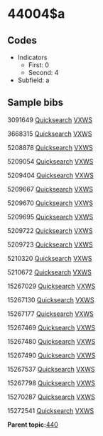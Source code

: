 # 44004$a

## Codes

-   Indicators
    -   First: 0
    -   Second: 4
-   Subfield: a

## Sample bibs

3091649 [Quicksearch](https://search.library.yale.edu/catalog/3091649) [VXWS](http://prodorbis.library.yale.edu:7014/vxws/GetHoldingsService?bibId=3091649)

3668315 [Quicksearch](https://search.library.yale.edu/catalog/3668315) [VXWS](http://prodorbis.library.yale.edu:7014/vxws/GetHoldingsService?bibId=3668315)

5208878 [Quicksearch](https://search.library.yale.edu/catalog/5208878) [VXWS](http://prodorbis.library.yale.edu:7014/vxws/GetHoldingsService?bibId=5208878)

5209054 [Quicksearch](https://search.library.yale.edu/catalog/5209054) [VXWS](http://prodorbis.library.yale.edu:7014/vxws/GetHoldingsService?bibId=5209054)

5209404 [Quicksearch](https://search.library.yale.edu/catalog/5209404) [VXWS](http://prodorbis.library.yale.edu:7014/vxws/GetHoldingsService?bibId=5209404)

5209667 [Quicksearch](https://search.library.yale.edu/catalog/5209667) [VXWS](http://prodorbis.library.yale.edu:7014/vxws/GetHoldingsService?bibId=5209667)

5209670 [Quicksearch](https://search.library.yale.edu/catalog/5209670) [VXWS](http://prodorbis.library.yale.edu:7014/vxws/GetHoldingsService?bibId=5209670)

5209695 [Quicksearch](https://search.library.yale.edu/catalog/5209695) [VXWS](http://prodorbis.library.yale.edu:7014/vxws/GetHoldingsService?bibId=5209695)

5209722 [Quicksearch](https://search.library.yale.edu/catalog/5209722) [VXWS](http://prodorbis.library.yale.edu:7014/vxws/GetHoldingsService?bibId=5209722)

5209723 [Quicksearch](https://search.library.yale.edu/catalog/5209723) [VXWS](http://prodorbis.library.yale.edu:7014/vxws/GetHoldingsService?bibId=5209723)

5210320 [Quicksearch](https://search.library.yale.edu/catalog/5210320) [VXWS](http://prodorbis.library.yale.edu:7014/vxws/GetHoldingsService?bibId=5210320)

5210672 [Quicksearch](https://search.library.yale.edu/catalog/5210672) [VXWS](http://prodorbis.library.yale.edu:7014/vxws/GetHoldingsService?bibId=5210672)

15267029 [Quicksearch](https://search.library.yale.edu/catalog/15267029) [VXWS](http://prodorbis.library.yale.edu:7014/vxws/GetHoldingsService?bibId=15267029)

15267130 [Quicksearch](https://search.library.yale.edu/catalog/15267130) [VXWS](http://prodorbis.library.yale.edu:7014/vxws/GetHoldingsService?bibId=15267130)

15267177 [Quicksearch](https://search.library.yale.edu/catalog/15267177) [VXWS](http://prodorbis.library.yale.edu:7014/vxws/GetHoldingsService?bibId=15267177)

15267469 [Quicksearch](https://search.library.yale.edu/catalog/15267469) [VXWS](http://prodorbis.library.yale.edu:7014/vxws/GetHoldingsService?bibId=15267469)

15267480 [Quicksearch](https://search.library.yale.edu/catalog/15267480) [VXWS](http://prodorbis.library.yale.edu:7014/vxws/GetHoldingsService?bibId=15267480)

15267490 [Quicksearch](https://search.library.yale.edu/catalog/15267490) [VXWS](http://prodorbis.library.yale.edu:7014/vxws/GetHoldingsService?bibId=15267490)

15267537 [Quicksearch](https://search.library.yale.edu/catalog/15267537) [VXWS](http://prodorbis.library.yale.edu:7014/vxws/GetHoldingsService?bibId=15267537)

15267798 [Quicksearch](https://search.library.yale.edu/catalog/15267798) [VXWS](http://prodorbis.library.yale.edu:7014/vxws/GetHoldingsService?bibId=15267798)

15270287 [Quicksearch](https://search.library.yale.edu/catalog/15270287) [VXWS](http://prodorbis.library.yale.edu:7014/vxws/GetHoldingsService?bibId=15270287)

15272541 [Quicksearch](https://search.library.yale.edu/catalog/15272541) [VXWS](http://prodorbis.library.yale.edu:7014/vxws/GetHoldingsService?bibId=15272541)

**Parent topic:**[440](../../tags/440/440.md)

